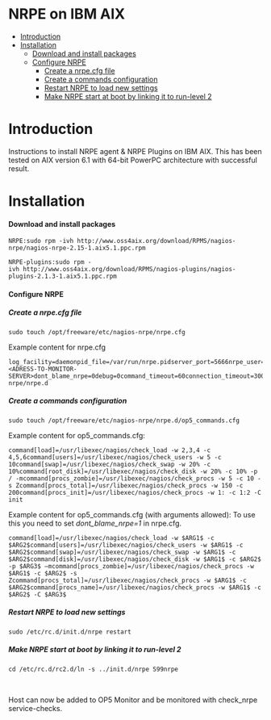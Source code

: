 # NRPE on IBM AIX

-   [Introduction](#NRPEonIBMAIX-Introduction)
-   [Installation](#NRPEonIBMAIX-Installation)
    -   [Download and install packages](#NRPEonIBMAIX-Downloadandinstallpackages)
    -   [Configure NRPE](#NRPEonIBMAIX-ConfigureNRPE)
        -   [Create a nrpe.cfg file](#NRPEonIBMAIX-Createanrpe.cfgfile)
        -   [Create a commands configuration](#NRPEonIBMAIX-Createacommandsconfiguration)
        -   [Restart NRPE to load new settings](#NRPEonIBMAIX-RestartNRPEtoloadnewsettings)
        -   [Make NRPE start at boot by linking it to run-level 2](#NRPEonIBMAIX-MakeNRPEstartatbootbylinkingittorun-level2)

# Introduction

Instructions to install NRPE agent & NRPE Plugins on IBM AIX.
This has been tested on AIX version 6.1 with 64-bit PowerPC architecture with successful result.

# Installation

#### Download and install packages

    NRPE:sudo rpm -ivh http://www.oss4aix.org/download/RPMS/nagios-nrpe/nagios-nrpe-2.15-1.aix5.1.ppc.rpm

    NRPE-plugins:sudo rpm -ivh http://www.oss4aix.org/download/RPMS/nagios-plugins/nagios-plugins-2.1.3-1.aix5.1.ppc.rpm

#### Configure NRPE

##### Create a nrpe.cfg file

    sudo touch /opt/freeware/etc/nagios-nrpe/nrpe.cfg

Example content for nrpe.cfg

    log_facility=daemonpid_file=/var/run/nrpe.pidserver_port=5666nrpe_user=nrpenrpe_group=nrpeallowed_hosts=<ADRESS-TO-MONITOR-SERVER>dont_blame_nrpe=0debug=0command_timeout=60connection_timeout=300include_dir=/opt/freeware/etc/nagios-nrpe/nrpe.d

##### Create a commands configuration

    sudo touch /opt/freeware/etc/nagios-nrpe/nrpe.d/op5_commands.cfg

Example content for op5\_commands.cfg:

    command[load]=/usr/libexec/nagios/check_load -w 2,3,4 -c 4,5,6command[users]=/usr/libexec/nagios/check_users -w 5 -c 10command[swap]=/usr/libexec/nagios/check_swap -w 20% -c 10%command[root_disk]=/usr/libexec/nagios/check_disk -w 20% -c 10% -p / -mcommand[procs_zombie]=/usr/libexec/nagios/check_procs -w 5 -c 10 -s Zcommand[procs_total]=/usr/libexec/nagios/check_procs -w 150 -c 200command[procs_init]=/usr/libexec/nagios/check_procs -w 1: -c 1:2 -C init

Example content for op5\_commands.cfg (with arguments allowed):
To use this you need to set *dont\_blame\_nrpe=1* in nrpe.cfg. 

    command[load]=/usr/libexec/nagios/check_load -w $ARG1$ -c $ARG2$command[users]=/usr/libexec/nagios/check_users -w $ARG1$ -c $ARG2$command[swap]=/usr/libexec/nagios/check_swap -w $ARG1$ -c $ARG2$command[disk]=/usr/libexec/nagios/check_disk -w $ARG1$ -c $ARG2$ -p $ARG3$ –mcommand[procs_zombie]=/usr/libexec/nagios/check_procs -w $ARG1$ -c $ARG2$ -s Zcommand[procs_total]=/usr/libexec/nagios/check_procs -w $ARG1$ -c $ARG2$command[procs_name]=/usr/libexec/nagios/check_procs -w $ARG1$ -c $ARG2$ -C $ARG3$

##### Restart NRPE to load new settings

    sudo /etc/rc.d/init.d/nrpe restart

##### Make NRPE start at boot by linking it to run-level 2

    cd /etc/rc.d/rc2.d/ln -s ../init.d/nrpe S99nrpe

 

Host can now be added to OP5 Monitor and be monitored with check\_nrpe service-checks.

 

